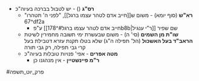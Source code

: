 * **רס"ג** () - יש לטבול בברכה בעיוה"כ
	* **רא"ש** (סוף יומא) - משום ש[[חייב אדם לטהר עצמו ברגל]], "לפני ה' תטהרו" ^67df2a
		* ע"פ [[חייב אדם לטהר עצמו ברגל#^178b8b|ר"י ענגיל]] שם שפיר
	* **שו"ת מן השמים** (סי' ה) - משום שבעשרת ימי תשובה מחמירין לשיטת **הראב"ד בעל האשכול** (הל' תפילה ה"ג) שלא בטלו תקנת עזרא דטבילת בעל קרי גבי תפילה, רק גבי תורה
	* **מטה אפרים** - אפי' פנויות טובלות בעיוה"כ
		* **ר"מ פיינשטיין** - אין מנהגנו כן

#פרק_יוט_תשפה 